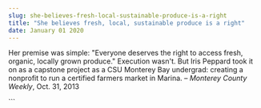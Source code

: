 ```yaml
---
slug: she-believes-fresh-local-sustainable-produce-is-a-right
title: "She believes fresh, local, sustainable produce is a right"
date: January 01 2020
---
```


 
<p>
  Her premise was simple: "Everyone deserves the right to access fresh, organic,
  locally grown produce." Execution wasn't. But Iris Peppard took it on as a
  capstone project as a CSU Monterey Bay undergrad: creating a nonprofit to run
  a certified farmers market in Marina. – <em>Monterey County Weekly</em>, Oct.
  31, 2013
</p>
```
